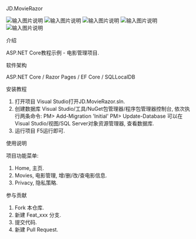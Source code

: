 JD.MovieRazor

![输入图片说明](https://images.gitee.com/uploads/images/2019/0908/113304_2a16b393_2265734.png "JD.MovieRazor1.png")
![输入图片说明](https://images.gitee.com/uploads/images/2019/0908/113314_510f26d8_2265734.png "JD.MovieRazor2.png")
![输入图片说明](https://images.gitee.com/uploads/images/2019/0908/113342_e21c7842_2265734.png "JD.MovieRazor3.png")
![输入图片说明](https://images.gitee.com/uploads/images/2019/0908/113354_0a0b6a18_2265734.png "JD.MovieRazor4.png")
![输入图片说明](https://images.gitee.com/uploads/images/2019/0908/113403_52cdde6a_2265734.png "JD.MovieRazor5.png")

介绍

ASP.NET Core教程示例 - 电影管理项目.

软件架构

ASP.NET Core / Razor Pages / EF Core / SQLLocalDB

安装教程

1. 打开项目
Visual Studio打开JD.MovieRazor.sln.
2. 创建数据库
Visual Studio/工具/NuGet包管理器/程序包管理器控制台, 依次执行两条命令:
PM> Add-Migration 'Initial'
PM> Update-Database
可以在Visual Studio/视图/SQL Server对象资源管理器, 查看数据库.
3. 运行项目
F5运行即可.

使用说明

项目功能菜单:
1. Home, 主页.
2. Movies, 电影管理, 增/删/改/查电影信息.
3. Privacy, 隐私策略.

参与贡献

1. Fork 本仓库.
2. 新建 Feat_xxx 分支.
3. 提交代码.
4. 新建 Pull Request.
